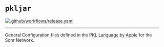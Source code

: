 # `pkljar`

[![.github/workflows/release.yaml](https://github.com/onsonr/pkl/actions/workflows/release.yaml/badge.svg)](https://github.com/onsonr/pkl/actions/workflows/release.yaml)

---

General Configuration files defined in the [PKL Language by Apple](https://pkl-lang.org) for the Sonr Network.
